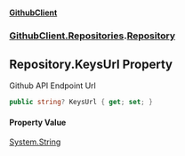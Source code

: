 #### [GithubClient](index 'index')
### [GithubClient.Repositories](GithubClient.Repositories 'GithubClient.Repositories').[Repository](GithubClient.Repositories.Repository 'GithubClient.Repositories.Repository')

## Repository.KeysUrl Property

Github API Endpoint Url

```csharp
public string? KeysUrl { get; set; }
```

#### Property Value
[System.String](https://docs.microsoft.com/en-us/dotnet/api/System.String 'System.String')